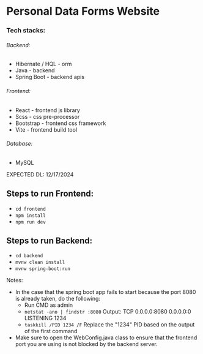 # Personal Data Forms Website

### Tech stacks:

###### Backend:

- Hibernate / HQL - orm
- Java - backend
- Spring Boot - backend apis

###### Frontend:

- React - frontend js library
- Scss - css pre-processor
- Bootstrap - frontend css framework
- Vite - frontend build tool

###### Database:
- MySQL 

EXPECTED DL: 12/17/2024

## Steps to run Frontend:

- `cd frontend`
- `npm install`
- `npm run dev`

## Steps to run Backend:

- `cd backend`
- `mvnw clean install`
- `mvnw spring-boot:run`

Notes:
- In the case that the spring boot app fails to start because the port 8080 is already taken, do the following:
  - Run CMD as admin
  - `netstat -ano | findstr :8080` Output: TCP    0.0.0.0:8080    0.0.0.0:0    LISTENING    1234
  - `taskkill /PID 1234 /F` Replace the "1234" PID based on the output of the first command
- Make sure to open the WebConfig.java class to ensure that the frontend port you are using is not blocked by the backend server.
